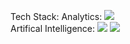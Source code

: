 Tech Stack:
  Analytics: <img src="https://img.shields.io/badge/Tableau-E97627?style=for-the-badge&logo=Tableau&logoColor=white" />  
  Artifical Intelligence: <img src="https://img.shields.io/badge/Keras-FF0000?style=for-the-badge&logo=keras&logoColor=white" /> <img src="https://img.shields.io/badge/TensorFlow-FF6F00?style=for-the-badge&logo=tensorflow&logoColor=white" /> 
  
